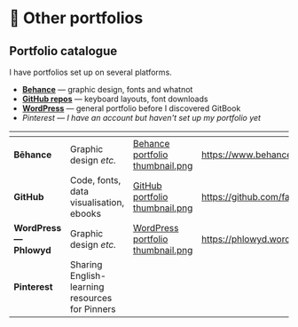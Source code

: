 # 📂 Other portfolios

## Portfolio catalogue

I have portfolios set up on several platforms.

* [**Behance**](https://www.behance.net/Farran) — graphic design, fonts and whatnot&#x20;
* [**GitHub repos**](https://github.com/fazzaan) — keyboard layouts, font downloads&#x20;
* [**WordPress**](https://phlowyd.wordpress.com/portfolio/) — general portfolio before I discovered GitBook&#x20;
* _Pinterest — I have an account but haven't set up my portfolio yet_&#x20;

<table data-view="cards"><thead><tr><th></th><th></th><th data-hidden data-card-cover data-type="files"></th><th data-hidden data-card-target data-type="content-ref"></th></tr></thead><tbody><tr><td><strong>Bēhance</strong></td><td>Graphic design <em>etc.</em> </td><td><a href="../.gitbook/assets/Behance portfolio thumbnail.png">Behance portfolio thumbnail.png</a></td><td><a href="https://www.behance.net/Farran">https://www.behance.net/Farran</a></td></tr><tr><td><strong>GitHub</strong></td><td>Code, fonts, data visualisation, ebooks</td><td><a href="../.gitbook/assets/GitHub portfolio thumbnail.png">GitHub portfolio thumbnail.png</a></td><td><a href="https://github.com/fazzaan">https://github.com/fazzaan</a></td></tr><tr><td><strong>WordPress — Phlowyd</strong></td><td>Graphic design <em>etc.</em> </td><td><a href="../.gitbook/assets/WordPress portfolio thumbnail.png">WordPress portfolio thumbnail.png</a></td><td><a href="https://phlowyd.wordpress.com/portfolio/">https://phlowyd.wordpress.com/portfolio/</a></td></tr><tr><td><strong>Pinterest</strong></td><td>Sharing English-learning resources for Pinners</td><td></td><td></td></tr></tbody></table>

